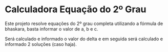 # Calculadora Equação do 2º Grau 

Este projeto resolve equações do 2º grau completa utilizando a fórmula de bhaskara, basta informar o valor de a, b e c. 

Será calculado e informado o valor do delta e em seguida será calculado e informado 2 soluções (caso haja).  

